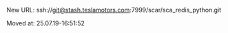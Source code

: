 New URL: ssh://git@stash.teslamotors.com:7999/scar/sca_redis_python.git

Moved at: 25.07.19-16:51:52
